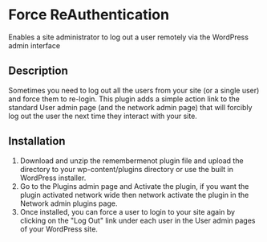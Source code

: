 # Force ReAuthentication

Enables a site administrator to log out a user remotely via the WordPress admin interface

## Description

Sometimes you need to log out all the users from your site (or a single user) and force them to re-login. This plugin adds a simple action link to the standard User admin page (and the network admin page) that will forcibly log out the user the next time they interact with your site.

## Installation

1. Download and unzip the remembermenot plugin file and upload the directory to your wp-content/plugins directory or use the built in WordPress installer.
1. Go to the Plugins admin page and Activate the plugin, if you want the plugin activated network wide then network activate the plugin in the Network admin plugins page.
1. Once installed, you can force a user to login to your site again by clicking on the "Log Out" link under each user in the User admin pages of your WordPress site.